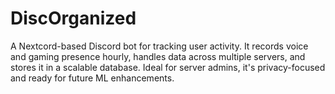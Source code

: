 # DiscOrganized
A Nextcord-based Discord bot for tracking user activity. It records voice and gaming presence hourly, handles data across multiple servers, and stores it in a scalable database. Ideal for server admins, it's privacy-focused and ready for future ML enhancements.

